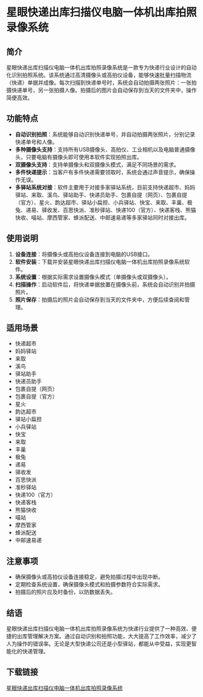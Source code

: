 # 星眼快递出库扫描仪电脑一体机出库拍照录像系统

## 简介

星眼快递出库扫描仪电脑一体机出库拍照录像系统是一款专为快递行业设计的自动化识别拍照系统。该系统通过高清摄像头或高拍仪设备，能够快速批量扫描物流（快递）单据并成像。每次扫描到快递单号时，系统会自动拍摄两张照片：一张拍摄快递单号，另一张拍摄人像。拍摄后的图片会自动保存到当天的文件夹中，操作简便高效。

## 功能特点

- **自动识别拍照**：系统能够自动识别快递单号，并自动拍摄两张照片，分别记录快递单号和人像。
- **多种摄像头支持**：支持所有USB摄像头、高拍仪、工业相机以及电脑普通摄像头，只要电脑有摄像头即可使用本软件实现拍照出库。
- **双摄像头支持**：支持单摄像头和双摄像头模式，满足不同场景的需求。
- **多件快递提示**：当客户有多件快递需要领取时，系统会通过声音提示，确保操作无误。
- **多驿站系统对接**：软件主要用于对接多家驿站系统，目前支持快递超市、妈妈驿站、来取、溪鸟、驿站助手、快递员助手、包裹自提（网页）、包裹自提（官方）、星火、韵达超市、驿站小扁担、小兵驿站、快宝、来取、丰巢、极兔、递易、驿收发、百思快派、准秒驿站、快递100（官方）、快递客栈、熊猫快收、喵站、摩西管家、蜂派配送、中邮速易递等多家驿站同时对接出库。

## 使用说明

1. **设备连接**：将摄像头或高拍仪设备连接到电脑的USB接口。
2. **软件安装**：下载并安装星眼快递出库扫描仪电脑一体机出库拍照录像系统软件。
3. **系统设置**：根据实际需求设置摄像头模式（单摄像头或双摄像头）。
4. **扫描操作**：启动软件后，将快递单据放置在摄像头前，系统会自动识别并拍摄照片。
5. **照片保存**：拍摄后的照片会自动保存到当天的文件夹中，方便后续查阅和管理。

## 适用场景

- 快递超市
- 妈妈驿站
- 来取
- 溪鸟
- 驿站助手
- 快递员助手
- 包裹自提（网页）
- 包裹自提（官方）
- 星火
- 韵达超市
- 驿站小扁担
- 小兵驿站
- 快宝
- 来取
- 丰巢
- 极兔
- 递易
- 驿收发
- 百思快派
- 准秒驿站
- 快递100（官方）
- 快递客栈
- 熊猫快收
- 喵站
- 摩西管家
- 蜂派配送
- 中邮速易递

## 注意事项

- 确保摄像头或高拍仪设备连接稳定，避免拍摄过程中出现中断。
- 定期检查系统设置，确保摄像头模式和拍摄参数符合实际需求。
- 拍摄后的照片应及时备份，以防数据丢失。

## 结语

星眼快递出库扫描仪电脑一体机出库拍照录像系统为快递行业提供了一种高效、便捷的出库管理解决方案。通过自动识别和拍照功能，大大提高了工作效率，减少了人为操作的错误率。无论是大型快递公司还是小型驿站，都能从中受益，实现更智能化的快递管理。

## 下载链接

[星眼快递出库扫描仪电脑一体机出库拍照录像系统](https://pan.quark.cn/s/8cf31e98b366)